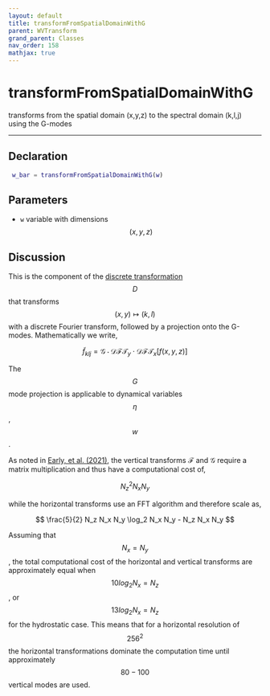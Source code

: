 ```yaml
---
layout: default
title: transformFromSpatialDomainWithG
parent: WVTransform
grand_parent: Classes
nav_order: 158
mathjax: true
---
```


#  transformFromSpatialDomainWithG

transforms from the spatial domain (x,y,z) to the spectral domain (k,l,j) using the G-modes


---

## Declaration
```matlab
 w_bar = transformFromSpatialDomainWithG(w)
```
## Parameters
+ `w`  variable with dimensions $$(x,y,z)$$

## Discussion

This is the component of the [discrete transformation](/mathematical-introduction/transformations.html) $$D$$ that transforms $$(x,y) \mapsto (k,l)$$ with a discrete Fourier transform, followed by a projection onto the G-modes. Mathematically we write,

$$
\tilde{f}_{klj} =  \mathcal{G} \cdot \mathcal{DFT}_y \cdot \mathcal{DFT}_x \left[ f(x,y,z) \right]
$$

The $$G$$ mode projection is applicable to dynamical variables $$\eta$$, $$w$$.

As noted in [Early, et al. (2021)](https://doi.org/10.1017/jfm.2020.995), the vertical transforms $\mathcal{F}$ and $\mathcal{G}$ require a matrix multiplication and thus have a computational cost of,

$$
N_z^2 N_x N_y
$$  

while the horizontal transforms use an FFT algorithm and therefore scale as,

$$
\frac{5}{2} N_z N_x N_y \log_2 N_x N_y - N_z N_x N_y
$$

Assuming that $$N_x = N_y$$, the total computational cost of the horizontal and vertical transforms are approximately equal when $$10 log_2 N_x = N_z$$ , or $$13 log_2 N_x = N_z$$ for the hydrostatic case. This means that for a horizontal resolution of $$256^2$$ the horizontal transformations dominate the computation time until approximately $$80-100$$ vertical modes are used.

